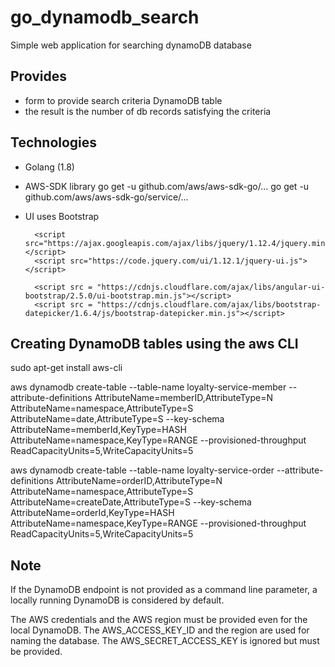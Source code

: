 # go_dynamodb_search
Simple web application for searching dynamoDB database

## Provides

* form to provide search criteria DynamoDB table
* the result is the number of db records satisfying the criteria

## Technologies

* Golang (1.8)
* AWS-SDK library
        go get -u github.com/aws/aws-sdk-go/...
        go get -u github.com/aws/aws-sdk-go/service/...
* UI uses Bootstrap
        <link rel="stylesheet" href="https://maxcdn.bootstrapcdn.com/bootstrap/3.3.7/css/bootstrap.min.css">

        <script src="https://ajax.googleapis.com/ajax/libs/jquery/1.12.4/jquery.min.js"></script>
        <script src="https://code.jquery.com/ui/1.12.1/jquery-ui.js"></script>

        <script src = "https://cdnjs.cloudflare.com/ajax/libs/angular-ui-bootstrap/2.5.0/ui-bootstrap.min.js"></script>
        <script src = "https://cdnjs.cloudflare.com/ajax/libs/bootstrap-datepicker/1.6.4/js/bootstrap-datepicker.min.js"></script>

## Creating DynamoDB tables using the aws CLI

sudo apt-get install aws-cli

aws dynamodb create-table --table-name loyalty-service-member --attribute-definitions AttributeName=memberID,AttributeType=N AttributeName=namespace,AttributeType=S AttributeName=date,AttributeType=S --key-schema AttributeName=memberId,KeyType=HASH AttributeName=namespace,KeyType=RANGE --provisioned-throughput ReadCapacityUnits=5,WriteCapacityUnits=5 

aws dynamodb create-table --table-name loyalty-service-order --attribute-definitions AttributeName=orderID,AttributeType=N AttributeName=namespace,AttributeType=S AttributeName=createDate,AttributeType=S --key-schema AttributeName=orderId,KeyType=HASH AttributeName=namespace,KeyType=RANGE --provisioned-throughput ReadCapacityUnits=5,WriteCapacityUnits=5 

## Note

If the DynamoDB endpoint is not provided as a command line parameter, a locally running DynamoDB is considered by default.

The AWS credentials and the AWS region must be provided even for the local DynamoDB. The AWS_ACCESS_KEY_ID and the region are used for naming the database. The AWS_SECRET_ACCESS_KEY is ignored but must be provided.
  
